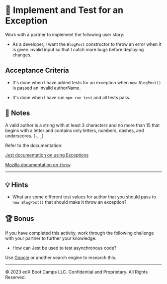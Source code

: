 # 📖 Implement and Test for an Exception

Work with a partner to implement the following user story:

* As a developer, I want the `BlogPost` constructor to throw an error when it is given invalid input so that I catch more bugs before deploying changes.

## Acceptance Criteria

* It's done when I have added tests for an exception when `new BlogPost()` is passed an invalid authorName.  

* It's done when I have run `npm run test` and all tests pass.

## 📝 Notes

A valid author is a string with at least 3 characters and no more than 15 that
begins with a letter and contains only letters, numbers, dashes, and underscores.
(`-`, `_`)

Refer to the documentation:

[Jest documentation on using Exceptions](https://jestjs.io/docs/using-matchers#exceptions)

[Mozilla documentation on `throw`](https://developer.mozilla.org/en-US/docs/Web/JavaScript/Reference/Statements/throw)

---

## 💡 Hints

* What are some different test values for author that you should pass to `new BlogPost()` that should make it throw an exception?

## 🏆 Bonus

If you have completed this activity, work through the following challenge with your partner to further your knowledge:

* How can Jest be used to test asynchronous code?

Use [Google](https://www.google.com) or another search engine to research this.

---
© 2023 edX Boot Camps LLC. Confidential and Proprietary. All Rights Reserved.
